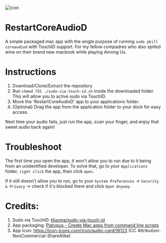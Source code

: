 ![icon](https://cdn.icon-icons.com/icons2/96/PNG/128/audio_card_16853.png)

# RestartCoreAudioD
A simple packaged mac app with the single purpose of running `sudo pkill coreaudiod` with TouchID support. For my fellow compadres who also spilled wine on their brand new macbook while playing Among Us. 

# Instructions

1. Download/Clone/Extract the repository
2. Run `chmod 755 ./sudo-via-touch-id.sh` inside the downloaded folder. This will allow you to active sudo via TouchID.
3. Move the 'RestartCoreAudioD' app to your applications folder.
4. (Optional) Drag the app from the application folder to your dock for easy access.



Next time your audio fails, just run the app, scan your finger, and enjoy that sweet audio back again!

# Troubleshoot

The first time you open the app, it won't allow you to run due to it being from an unidentified developer. To solve that, go to your `Applications` folder, `right click` the app, then click `open`.

If it still doesn't allow you to run, go to your `System Preferences` -> `Security & Privacy` -> check if it's blocked there and click `Open Anyway`.


# Credits:

1. Sudo via TouchID: [tjluoma/sudo-via-touch-id](https://github.com/tjluoma/sudo-via-touch-id)
2. App packaging: [Platypus - Create Mac apps from command line scripts](https://sveinbjorn.org/platypus)
3. App Icon: https://icon-icons.com/icon/audio-card/16123 (CC Attribution-NonCommercial-ShareAlike)
